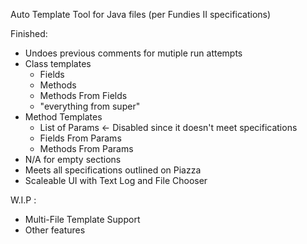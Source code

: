 Auto Template Tool for Java files (per Fundies II specifications)

Finished:
- Undoes previous comments for mutiple run attempts
- Class templates
	* Fields
	* Methods
	* Methods From Fields
	* "everything from super"
- Method Templates
	* List of Params <- Disabled since it doesn't meet specifications
	* Fields From Params
	* Methods From Params
- N/A for empty sections
- Meets all specifications outlined on Piazza
- Scaleable UI with Text Log and File Chooser

W.I.P :
- Multi-File Template Support
- Other features
